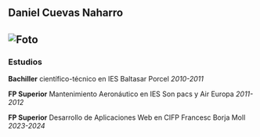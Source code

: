 ## Daniel Cuevas Naharro
![Foto](https://images.freeimages.com/images/large-previews/2fd/face-silhouette-1430110.jpg)
---
  
### Estudios
  
**Bachiller** científico-técnico en IES Baltasar Porcel _2010-2011_
  
**FP Superior** Mantenimiento Aeronáutico en IES Son pacs y Air Europa _2011-2012_

**FP Superior** Desarrollo de Aplicaciones Web en CIFP Francesc Borja Moll _2023-2024_
